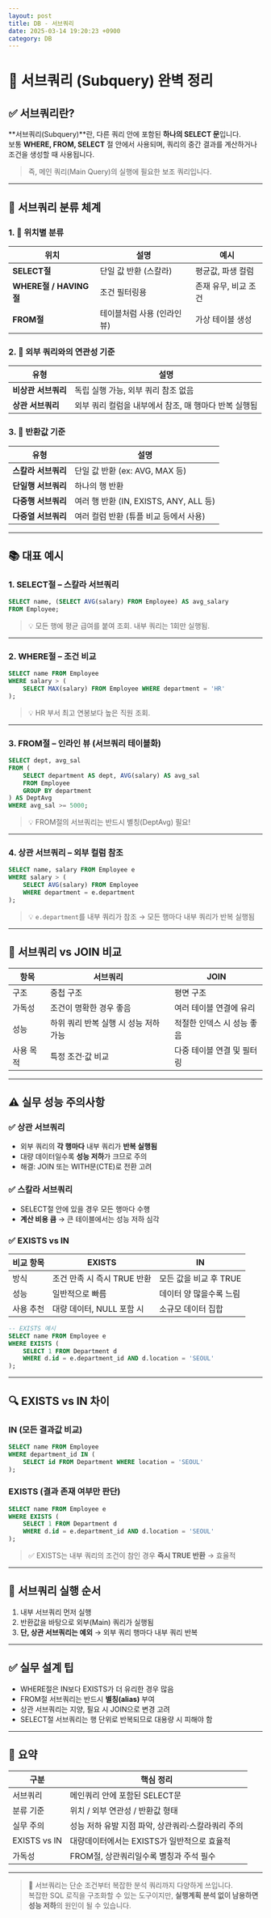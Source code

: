 ```yaml
---
layout: post
title: DB - 서브쿼리
date: 2025-03-14 19:20:23 +0900
category: DB
---
```

# 📌 서브쿼리 (Subquery) 완벽 정리

## ✅ 서브쿼리란?

**서브쿼리(Subquery)**란, 다른 쿼리 안에 포함된 **하나의 SELECT 문**입니다.  
보통 **WHERE, FROM, SELECT** 절 안에서 사용되며, 쿼리의 중간 결과를 계산하거나 조건을 생성할 때 사용됩니다.

> 즉, 메인 쿼리(Main Query)의 실행에 필요한 보조 쿼리입니다.

---

## 🔸 서브쿼리 분류 체계

### 1. 📍 위치별 분류
| 위치 | 설명 | 예시 |
|------|------|------|
| **SELECT절** | 단일 값 반환 (스칼라) | 평균값, 파생 컬럼 |
| **WHERE절 / HAVING절** | 조건 필터링용 | 존재 유무, 비교 조건 |
| **FROM절** | 테이블처럼 사용 (인라인 뷰) | 가상 테이블 생성 |

### 2. 🔗 외부 쿼리와의 연관성 기준
| 유형 | 설명 |
|------|------|
| **비상관 서브쿼리** | 독립 실행 가능, 외부 쿼리 참조 없음 |
| **상관 서브쿼리** | 외부 쿼리 컬럼을 내부에서 참조, 매 행마다 반복 실행됨 |

### 3. 🔄 반환값 기준
| 유형 | 설명 |
|------|------|
| **스칼라 서브쿼리** | 단일 값 반환 (ex: AVG, MAX 등) |
| **단일행 서브쿼리** | 하나의 행 반환 |
| **다중행 서브쿼리** | 여러 행 반환 (IN, EXISTS, ANY, ALL 등) |
| **다중열 서브쿼리** | 여러 컬럼 반환 (튜플 비교 등에서 사용) |

---

## 📚 대표 예시

### 1. SELECT절 – 스칼라 서브쿼리
```sql
SELECT name, (SELECT AVG(salary) FROM Employee) AS avg_salary
FROM Employee;
```
> 💡 모든 행에 평균 급여를 붙여 조회. 내부 쿼리는 1회만 실행됨.

---

### 2. WHERE절 – 조건 비교
```sql
SELECT name FROM Employee
WHERE salary > (
    SELECT MAX(salary) FROM Employee WHERE department = 'HR'
);
```
> 💡 HR 부서 최고 연봉보다 높은 직원 조회.

---

### 3. FROM절 – 인라인 뷰 (서브쿼리 테이블화)
```sql
SELECT dept, avg_sal
FROM (
    SELECT department AS dept, AVG(salary) AS avg_sal
    FROM Employee
    GROUP BY department
) AS DeptAvg
WHERE avg_sal >= 5000;
```
> 💡 FROM절의 서브쿼리는 반드시 별칭(DeptAvg) 필요!

---

### 4. 상관 서브쿼리 – 외부 컬럼 참조
```sql
SELECT name, salary FROM Employee e
WHERE salary > (
    SELECT AVG(salary) FROM Employee
    WHERE department = e.department
);
```
> 💡 `e.department`를 내부 쿼리가 참조 → 모든 행마다 내부 쿼리가 반복 실행됨

---

## 🧠 서브쿼리 vs JOIN 비교

| 항목 | 서브쿼리 | JOIN |
|------|----------|------|
| 구조 | 중첩 구조 | 평면 구조 |
| 가독성 | 조건이 명확한 경우 좋음 | 여러 테이블 연결에 유리 |
| 성능 | 하위 쿼리 반복 실행 시 성능 저하 가능 | 적절한 인덱스 시 성능 좋음 |
| 사용 목적 | 특정 조건·값 비교 | 다중 테이블 연결 및 필터링 |

---

## ⚠ 실무 성능 주의사항

### ✅ 상관 서브쿼리
- 외부 쿼리의 **각 행마다** 내부 쿼리가 **반복 실행됨**
- 대량 데이터일수록 **성능 저하**가 크므로 주의
- 해결: JOIN 또는 WITH문(CTE)로 전환 고려

### ✅ 스칼라 서브쿼리
- SELECT절 안에 있을 경우 모든 행마다 수행
- **계산 비용 큼** → 큰 테이블에서는 성능 저하 심각

### ✅ EXISTS vs IN

| 비교 항목 | EXISTS | IN |
|-----------|--------|----|
| 방식 | 조건 만족 시 즉시 TRUE 반환 | 모든 값을 비교 후 TRUE |
| 성능 | 일반적으로 빠름 | 데이터 양 많을수록 느림 |
| 사용 추천 | 대량 데이터, NULL 포함 시 | 소규모 데이터 집합 |

```sql
-- EXISTS 예시
SELECT name FROM Employee e
WHERE EXISTS (
    SELECT 1 FROM Department d
    WHERE d.id = e.department_id AND d.location = 'SEOUL'
);
```

---

## 🔍 EXISTS vs IN 차이

### IN (모든 결과값 비교)

```sql
SELECT name FROM Employee
WHERE department_id IN (
    SELECT id FROM Department WHERE location = 'SEOUL'
);
```

### EXISTS (결과 존재 여부만 판단)

```sql
SELECT name FROM Employee e
WHERE EXISTS (
    SELECT 1 FROM Department d
    WHERE d.id = e.department_id AND d.location = 'SEOUL'
);
```

> ✅ EXISTS는 내부 쿼리의 조건이 참인 경우 **즉시 TRUE 반환** → 효율적

---

## 🔄 서브쿼리 실행 순서

1. 내부 서브쿼리 먼저 실행
2. 반환값을 바탕으로 외부(Main) 쿼리가 실행됨
3. **단, 상관 서브쿼리는 예외** → 외부 쿼리 행마다 내부 쿼리 반복

---

## ✅ 실무 설계 팁

- WHERE절은 IN보다 EXISTS가 더 유리한 경우 많음
- FROM절 서브쿼리는 반드시 **별칭(alias)** 부여
- 상관 서브쿼리는 지양, 필요 시 JOIN으로 변경 고려
- SELECT절 서브쿼리는 행 단위로 반복되므로 대용량 시 피해야 함

---

## 🧾 요약

| 구분 | 핵심 정리 |
|------|-----------|
| 서브쿼리 | 메인쿼리 안에 포함된 SELECT문 |
| 분류 기준 | 위치 / 외부 연관성 / 반환값 형태 |
| 실무 주의 | 성능 저하 유발 지점 파악, 상관쿼리·스칼라쿼리 주의 |
| EXISTS vs IN | 대량데이터에서는 EXISTS가 일반적으로 효율적 |
| 가독성 | FROM절, 상관쿼리일수록 별칭과 주석 필수 |

---

> 🔄 서브쿼리는 단순 조건부터 복잡한 분석 쿼리까지 다양하게 쓰입니다.  
> 복잡한 SQL 로직을 구조화할 수 있는 도구이지만, **실행계획 분석 없이 남용하면 성능 저하**의 원인이 될 수 있습니다.

